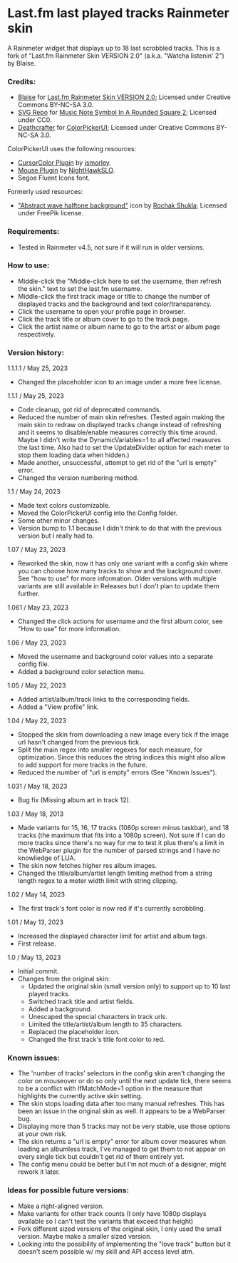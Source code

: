 # Last.fm last played tracks Rainmeter skin
A Rainmeter widget that displays up to 18 last scrobbled tracks. This is a fork of "Last.fm Rainmeter Skin VERSION 2.0" (a.k.a. "Watcha listenin' 2") by Blaise.

### Credits:
- [Blaise](https://www.deviantart.com/squadrmskin) for [Last.fm Rainmeter Skin VERSION 2.0](https://www.deviantart.com/squadrmskin/art/Last-fm-Rainmeter-Skin-VERSION-2-0-590438568); Licensed under Creative Commons BY-NC-SA 3.0.
- [SVG Repo](https://www.svgrepo.com) for [Music Note Symbol In A Rounded Square 2](https://www.svgrepo.com/svg/151215/music-note-symbol-in-a-rounded-square); Licensed under CC0.
- [Deathcrafter](https://github.com/deathcrafter) for [ColorPickerUI](https://github.com/deathcrafter/ColorPickerUI); Licensed under Creative Commons BY-NC-SA 3.0.

ColorPickerUI uses the following resources:
- [CursorColor Plugin](https://forum.rainmeter.net/viewtopic.php?t=23375) by [jsmorley](https://www.rainmeter.net/).
- [Mouse Plugin](https://github.com/NighthawkSLO/Mouse.dll) by [NightHawkSLO](https://github.com/NighthawkSLO).
- Segoe Fluent Icons font.

Formerly used resources:
- ["Abstract wave halftone background"](https://www.freepik.com/free-vector/abstract-wave-halftone-background_23214995.htm) icon by [Rochak Shukla](https://www.freepik.com/author/rochakshukla); Licensed under FreePik license.

### Requirements:
- Tested in Rainmeter v4.5, not sure if it will run in older versions.

### How to use:
- Middle-click the "Middle-click here to set the username, then refresh the skin." text to set the last.fm username.
- Middle-click the first track image or title to change the number of displayed tracks and the background and text color/transparency.
- Click the username to open your profile page in browser.
- Click the track title or album cover to go to the track page.
- Click the artist name or album name to go to the artist or album page respectively.

### Version history:

1.1.1.1 / May 25, 2023
- Changed the placeholder icon to an image under a more free license.

1.1.1 / May 25, 2023
- Code cleanup, got rid of deprecated commands.
- Reduced the number of main skin refreshes. (Tested again making the main skin to redraw on displayed tracks change instead of refreshing and it seems to disable/enable measures correctly this time around. Maybe I didn't write the DynamicVariables=1 to all affected measures the last time. Also had to set the UpdateDivider option for each meter to stop them loading data when hidden.)
- Made another, unsuccessful, attempt to get rid of the "url is empty" error.
- Changed the version numbering method.

1.1 / May 24, 2023
- Made text colors customizable.
- Moved the ColorPickerUI config into the Config folder.
- Some other minor changes.
- Version bump to 1.1 because I didn't think to do that with the previous version but I really had to.

1.07 / May 23, 2023
- Reworked the skin, now it has only one variant with a config skin where you can choose how many tracks to show and the background cover. See "how to use" for more information. Older versions with multiple variants are still available in Releases but I don't plan to update them further.

1.061 / May 23, 2023
- Changed the click actions for username and the first album color, see "How to use" for more information.

1.06 / May 23, 2023
- Moved the username and background color values into a separate config file.
- Added a background color selection menu.

1.05 / May 22, 2023
- Added artist/album/track links to the corresponding fields.
- Added a "View profile" link.

1.04 / May 22, 2023
- Stopped the skin from downloading a new image every tick if the image url hasn't changed from the previous tick.
- Split the main regex into smaller regexes for each measure, for optimization. Since this reduces the string indices this might also allow to add support for more tracks in the future.
- Reduced the number of "url is empty" errors (See "Known Issues").

1.031 / May 18, 2023
- Bug fix (Missing album art in track 12).

1.03 / May 18, 2013
- Made variants for 15, 16, 17 tracks (1080p screen minus taskbar), and 18 tracks (the maximum that fits into a 1080p screen). Not sure if I can do more tracks since there's no way for me to test it plus there's a limit in the WebParser plugin for the number of parsed strings and I have no knowliedge of LUA.
- The skin now fetches higher res album images.
- Changed the title/album/artist length limiting method from a string length regex to a meter width limit with string clipping.

1.02 / May 14, 2023
- The first track's font color is now red if it's currently scrobbling.

1.01 / May 13, 2023
- Increased the displayed character limit for artist and album tags.
- First release.

1.0 / May 13, 2023
- Initial commit.
- Changes from the original skin:
  - Updated the original skin (small version only) to support up to 10 last played tracks.
  - Switched track title and artist fields.
  - Added a background.
  - Unescaped the special characters in track urls.
  - Limited the title/artist/album length to 35 characters.
  - Replaced the placeholder icon.
  - Changed the first track's title font color to red.

### Known issues:
- The 'number of tracks' selectors in the config skin aren't changing the color on mouseover or do so only until the next update tick, there seems to be a conflict with IfMatchMode=1 option in the measure that highlights the currently active skin setting.
- The skin stops loading data after too many manual refreshes. This has been an issue in the original skin as well. It appears to be a WebParser bug.
- Displaying more than 5 tracks may not be very stable, use those options at your own risk.
- The skin returns a "url is empty" error for album cover measures when loading an albumless track, I've managed to get them to not appear on every single tick but couldn't get rid of them entirely yet.
- The config menu could be better but I'm not much of a designer, might rework it later.

### Ideas for possible future versions:
- Make a right-aligned version.
- Make variants for other track counts (I only have 1080p displays available so I can't test the variants that exceed that height)
- Fork different sized versions of the original skin, I only used the small version. Maybe make a smaller sized version.
- Looking into the possibility of implementing the "love track" button but it doesn't seem possible w/ my skill and API access level atm.
